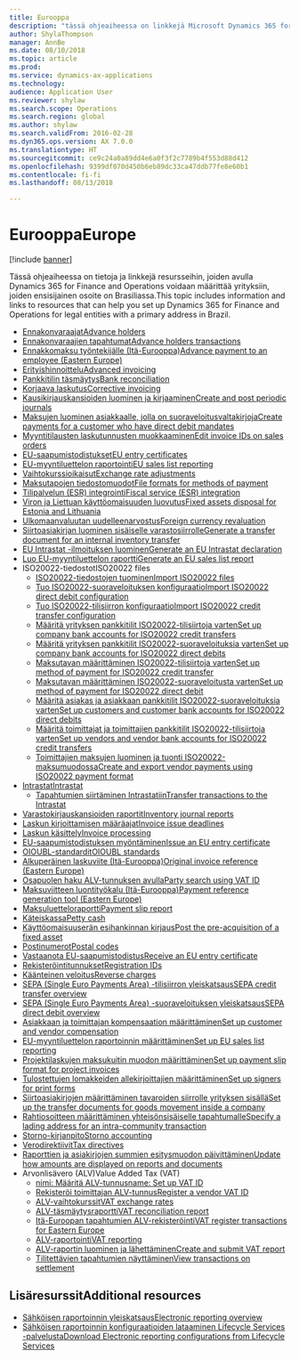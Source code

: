 ```yaml
---
title: Eurooppa
description: "tässä ohjeaiheessa on linkkejä Microsoft Dynamics 365 for Finance and Operationsin ohjeistukseen Euroopassa."
author: ShylaThompson
manager: AnnBe
ms.date: 08/10/2018
ms.topic: article
ms.prod: 
ms.service: dynamics-ax-applications
ms.technology: 
audience: Application User
ms.reviewer: shylaw
ms.search.scope: Operations
ms.search.region: global
ms.author: shylaw
ms.search.validFrom: 2016-02-28
ms.dyn365.ops.version: AX 7.0.0
ms.translationtype: HT
ms.sourcegitcommit: ce9c24a0a89dd4e6a0f3f2c7789b4f553d88d412
ms.openlocfilehash: 9399df070d450b6eb89dc33ca47ddb77fe8e60b1
ms.contentlocale: fi-fi
ms.lasthandoff: 08/13/2018

---
```


# <a name="europe"></a><span data-ttu-id="2213e-103">Eurooppa</span><span class="sxs-lookup"><span data-stu-id="2213e-103">Europe</span></span> 

[!include [banner](../includes/banner.md)]

<span data-ttu-id="2213e-104">Tässä ohjeaiheessa on tietoja ja linkkejä resursseihin, joiden avulla Dynamics 365 for Finance and Operations voidaan määrittää yrityksiin, joiden ensisijainen osoite on Brasiliassa.</span><span class="sxs-lookup"><span data-stu-id="2213e-104">This topic includes information and links to resources that can help you set up Dynamics 365 for Finance and Operations for legal entities with a primary address in Brazil.</span></span> 

- [<span data-ttu-id="2213e-105">Ennakonvaraajat</span><span class="sxs-lookup"><span data-stu-id="2213e-105">Advance holders</span></span>](emea-advance-holders.md)
 - [<span data-ttu-id="2213e-106">Ennakonvaraajien tapahtumat</span><span class="sxs-lookup"><span data-stu-id="2213e-106">Advance holders transactions</span></span>](emea-advance-holders-transactions.md)
 - [<span data-ttu-id="2213e-107">Ennakkomaksu työntekijälle (Itä-Eurooppa)</span><span class="sxs-lookup"><span data-stu-id="2213e-107">Advance payment to an employee (Eastern Europe)</span></span>](tasks/advance-payment-employee.md)
- [<span data-ttu-id="2213e-108">Erityishinnoittelu</span><span class="sxs-lookup"><span data-stu-id="2213e-108">Advanced invoicing</span></span>](emea-advance-invoice.md)
- [<span data-ttu-id="2213e-109">Pankkitilin täsmäytys</span><span class="sxs-lookup"><span data-stu-id="2213e-109">Bank reconciliation</span></span>](emea-bank-reconciliation.md)
- [<span data-ttu-id="2213e-110">Korjaava laskutus</span><span class="sxs-lookup"><span data-stu-id="2213e-110">Corrective invoicing</span></span>](emea-corrective-invoice.md)
- [<span data-ttu-id="2213e-111">Kausikirjauskansioiden luominen ja kirjaaminen</span><span class="sxs-lookup"><span data-stu-id="2213e-111">Create and post periodic journals</span></span>](emea-create-post-periodic-journals.md)
- [<span data-ttu-id="2213e-112">Maksujen luominen asiakkaalle, jolla on suoraveloitusvaltakirjoja</span><span class="sxs-lookup"><span data-stu-id="2213e-112">Create payments for a customer who have direct debit mandates</span></span>](tasks/create-payments-customers-who-have-direct-debit-mandates.md)
- [<span data-ttu-id="2213e-113">Myyntitilausten laskutunnusten muokkaaminen</span><span class="sxs-lookup"><span data-stu-id="2213e-113">Edit invoice IDs on sales orders</span></span>](emea-edit-invoice-id-sales-orders.md)
- [<span data-ttu-id="2213e-114">EU-saapumistodistukset</span><span class="sxs-lookup"><span data-stu-id="2213e-114">EU entry certificates</span></span>](emea-entry-certificates.md)
- [<span data-ttu-id="2213e-115">EU-myyntiluettelon raportointi</span><span class="sxs-lookup"><span data-stu-id="2213e-115">EU sales list reporting</span></span>](emea-eu-sales-list.md)
- [<span data-ttu-id="2213e-116">Vaihtokurssioikaisut</span><span class="sxs-lookup"><span data-stu-id="2213e-116">Exchange rate adjustments</span></span>](emea-exchange-rate-adjustments.md)
- [<span data-ttu-id="2213e-117">Maksutapojen tiedostomuodot</span><span class="sxs-lookup"><span data-stu-id="2213e-117">File formats for methods of payment</span></span>](emea-select-file-formats-for-the-method-of-payments.md)
- [<span data-ttu-id="2213e-118">Tilipalvelun (ESR) integrointi</span><span class="sxs-lookup"><span data-stu-id="2213e-118">Fiscal service (ESR) integration</span></span>](emea-fiscal-service-integration.md)
- [<span data-ttu-id="2213e-119">Viron ja Liettuan käyttöomaisuuden luovutus</span><span class="sxs-lookup"><span data-stu-id="2213e-119">Fixed assets disposal for Estonia and Lithuania</span></span>](emea-credit-note-reverse-fixed-asset-sale.md)
- [<span data-ttu-id="2213e-120">Ulkomaanvaluutan uudelleenarvostus</span><span class="sxs-lookup"><span data-stu-id="2213e-120">Foreign currency revaluation</span></span>](emea-foreign-currency-revaluation.md)
- [<span data-ttu-id="2213e-121">Siirtoasiakirjan luominen sisäiselle varastosiirrolle</span><span class="sxs-lookup"><span data-stu-id="2213e-121">Generate a transfer document for an internal inventory transfer</span></span>](tasks/transfer-document-internal-inventory-transfer.md)
- [<span data-ttu-id="2213e-122">EU Intrastat -ilmoituksen luominen</span><span class="sxs-lookup"><span data-stu-id="2213e-122">Generate an EU Intrastat declaration</span></span>](tasks/eur-00002-eu-intrastat-declaration.md)
- [<span data-ttu-id="2213e-123">Luo EU-myyntiluettelon raportti</span><span class="sxs-lookup"><span data-stu-id="2213e-123">Generate an EU sales list report</span></span>](tasks/eur-00011-eu-sales-list-report.md)
- <span data-ttu-id="2213e-124">ISO20022-tiedostot</span><span class="sxs-lookup"><span data-stu-id="2213e-124">ISO20022 files</span></span>
  - [<span data-ttu-id="2213e-125">ISO20022-tiedostojen tuominen</span><span class="sxs-lookup"><span data-stu-id="2213e-125">Import ISO20022 files</span></span>](emea-ISO20022-file-formats.md)
  - [<span data-ttu-id="2213e-126">Tuo ISO20022-suoraveloituksen konfiguraatio</span><span class="sxs-lookup"><span data-stu-id="2213e-126">Import ISO20022 direct debit configuration</span></span>](tasks/import-iso20022-direct-debit-configuration.md)
  - [<span data-ttu-id="2213e-127">Tuo ISO20022-tilisiirron konfiguraatio</span><span class="sxs-lookup"><span data-stu-id="2213e-127">Import ISO20022 credit transfer configuration</span></span>](tasks/import-iso20022-credit-transfer-configuration.md)
  - [<span data-ttu-id="2213e-128">Määritä yrityksen pankkitilit ISO20022-tilisiirtoja varten</span><span class="sxs-lookup"><span data-stu-id="2213e-128">Set up company bank accounts for ISO20022 credit transfers</span></span>](tasks/set-up-company-bank-accounts-iso20022-credit-transfers.md)
  - [<span data-ttu-id="2213e-129">Määritä yrityksen pankkitilit ISO20022-suoraveloituksia varten</span><span class="sxs-lookup"><span data-stu-id="2213e-129">Set up company bank accounts for ISO20022 direct debits</span></span>](tasks/set-up-company-bank-accounts-iso20022-direct-debits.md)
  - [<span data-ttu-id="2213e-130">Maksutavan määrittäminen ISO20022-tilisiirtoja varten</span><span class="sxs-lookup"><span data-stu-id="2213e-130">Set up method of payment for ISO20022 credit transfer</span></span>](tasks/set-up-method-payment-iso20022-credit-transfer.md)
  - [<span data-ttu-id="2213e-131">Maksutavan määrittäminen ISO20022-suoraveloitusta varten</span><span class="sxs-lookup"><span data-stu-id="2213e-131">Set up method of payment for ISO20022 direct debit</span></span>](tasks/setup-method-payment-iso20022-direct-debit.md)
  - [<span data-ttu-id="2213e-132">Määritä asiakas ja asiakkaan pankkitilit ISO20022-suoraveloituksia varten</span><span class="sxs-lookup"><span data-stu-id="2213e-132">Set up customers and customer bank accounts for ISO20022 direct debits</span></span>](tasks/set-up-bank-accounts-iso20022-direct-debits.md)
  - [<span data-ttu-id="2213e-133">Määritä toimittajat ja toimittajien pankkitilit ISO20022-tilisiirtoja varten</span><span class="sxs-lookup"><span data-stu-id="2213e-133">Set up vendors and vendor bank accounts for ISO20022 credit transfers</span></span>](tasks/set-up-vendor-iso20022-credit-transfers.md)
  - [<span data-ttu-id="2213e-134">Toimittajien maksujen luominen ja tuonti ISO20022-maksumuodossa</span><span class="sxs-lookup"><span data-stu-id="2213e-134">Create and export vendor payments using ISO20022 payment format</span></span>](tasks/create-export-vendor-payments-iso20022-payment-format.md)
- [<span data-ttu-id="2213e-135">Intrastat</span><span class="sxs-lookup"><span data-stu-id="2213e-135">Intrastat</span></span>](emea-intrastat.md)
  - [<span data-ttu-id="2213e-136">Tapahtumien siirtäminen Intrastatiin</span><span class="sxs-lookup"><span data-stu-id="2213e-136">Transfer transactions to the Intrastat</span></span>](tasks/transfer-transactions-intrastat.md)
- [<span data-ttu-id="2213e-137">Varastokirjauskansioiden raportit</span><span class="sxs-lookup"><span data-stu-id="2213e-137">Inventory journal reports</span></span>](emea-set-up-report-inventory-journal-names.md)
- [<span data-ttu-id="2213e-138">Laskun kirjoittamisen määräajat</span><span class="sxs-lookup"><span data-stu-id="2213e-138">Invoice issue deadlines</span></span>](emea-invoice-issue-deadline.md)
- [<span data-ttu-id="2213e-139">Laskun käsittely</span><span class="sxs-lookup"><span data-stu-id="2213e-139">Invoice processing</span></span>](emea-invoice-processing.md)
- [<span data-ttu-id="2213e-140">EU-saapumistodistuksen myöntäminen</span><span class="sxs-lookup"><span data-stu-id="2213e-140">Issue an EU entry certificate</span></span>](tasks/eur-00012-issue-eu-entry-certificate.md)
- [<span data-ttu-id="2213e-141">OIOUBL-standardit</span><span class="sxs-lookup"><span data-stu-id="2213e-141">OIOUBL standards</span></span>](emea-oioubl-standards-electronic-invoicing.md)
- [<span data-ttu-id="2213e-142">Alkuperäinen laskuviite (Itä-Eurooppa)</span><span class="sxs-lookup"><span data-stu-id="2213e-142">Original invoice reference (Eastern Europe)</span></span>](tasks/ee-00004-original-invoice-reference.md)
- [<span data-ttu-id="2213e-143">Osapuolen haku ALV-tunnuksen avulla</span><span class="sxs-lookup"><span data-stu-id="2213e-143">Party search using VAT ID</span></span>](tasks/eur-00015-party-search-vat-id.md)
- [<span data-ttu-id="2213e-144">Maksuviitteen luontityökalu (Itä-Eurooppa)</span><span class="sxs-lookup"><span data-stu-id="2213e-144">Payment reference generation tool (Eastern Europe)</span></span>](tasks/ee-00015-payment-reference-generation-tool.md)
- [<span data-ttu-id="2213e-145">Maksuluetteloraportti</span><span class="sxs-lookup"><span data-stu-id="2213e-145">Payment slip report</span></span>](emea-eur-payment-slip-report-giro.md)
- [<span data-ttu-id="2213e-146">Käteiskassa</span><span class="sxs-lookup"><span data-stu-id="2213e-146">Petty cash</span></span>](emea-petty-cash.md)
- [<span data-ttu-id="2213e-147">Käyttöomaisuuserän esihankinnan kirjaus</span><span class="sxs-lookup"><span data-stu-id="2213e-147">Post the pre-acquisition of a fixed asset</span></span>](emea-pre-acquisition-acquisition-fixed-asset.md)
- [<span data-ttu-id="2213e-148">Postinumerot</span><span class="sxs-lookup"><span data-stu-id="2213e-148">Postal codes</span></span>](emea-import-create-postal-codes-manually.md)
- [<span data-ttu-id="2213e-149">Vastaanota EU-saapumistodistus</span><span class="sxs-lookup"><span data-stu-id="2213e-149">Receive an EU entry certificate</span></span>](tasks/eur-00012-receive-eu-entry-certificate.md)
- [<span data-ttu-id="2213e-150">Rekisteröintitunnukset</span><span class="sxs-lookup"><span data-stu-id="2213e-150">Registration IDs</span></span>](emea-registration-ids.md)
- [<span data-ttu-id="2213e-151">Käänteinen veloitus</span><span class="sxs-lookup"><span data-stu-id="2213e-151">Reverse charges</span></span>](emea-reverse-charge.md)
- [<span data-ttu-id="2213e-152">SEPA (Single Euro Payments Area) -tilisiirron yleiskatsaus</span><span class="sxs-lookup"><span data-stu-id="2213e-152">SEPA credit transfer overview</span></span>](../accounts-payable/sepa-credit-transfer.md)
- [<span data-ttu-id="2213e-153">SEPA (Single Euro Payments Area) -suoraveloituksen yleiskatsaus</span><span class="sxs-lookup"><span data-stu-id="2213e-153">SEPA direct debit overview</span></span>](../accounts-receivable/sepa-direct-debit-overview.md)
- [<span data-ttu-id="2213e-154">Asiakkaan ja toimittajan kompensaation määrittäminen</span><span class="sxs-lookup"><span data-stu-id="2213e-154">Set up customer and vendor compensation</span></span>](emea-compensation-customer-vendor-transactions.md)
- [<span data-ttu-id="2213e-155">EU-myyntiluettelon raportoinnin määrittäminen</span><span class="sxs-lookup"><span data-stu-id="2213e-155">Set up EU sales list reporting</span></span>](tasks/eur-00011-eu-sales-list-reporting.md)
- [<span data-ttu-id="2213e-156">Projektilaskujen maksukuitin muodon määrittäminen</span><span class="sxs-lookup"><span data-stu-id="2213e-156">Set up payment slip format for project invoices</span></span>](tasks/set-up-payment-slip-format-project-invoices.md)
- [<span data-ttu-id="2213e-157">Tulostettujen lomakkeiden allekirjoittajien määrittäminen</span><span class="sxs-lookup"><span data-stu-id="2213e-157">Set up signers for print forms</span></span>](emea-set-up-signers-for-printing-forms.md)
- [<span data-ttu-id="2213e-158">Siirtoasiakirjojen määrittäminen tavaroiden siirrolle yrityksen sisällä</span><span class="sxs-lookup"><span data-stu-id="2213e-158">Set up the transfer documents for goods movement inside a company</span></span>](tasks/set-up-transfer-documents-goods-movement-inside-company.md)
- [<span data-ttu-id="2213e-159">Rahtiosoitteen määrittäminen yhteisönsisäiselle tapahtumalle</span><span class="sxs-lookup"><span data-stu-id="2213e-159">Specify a lading address for an intra-community transaction</span></span>](tasks/eur-00002-specify-lading-address-intra-community.md)
- [<span data-ttu-id="2213e-160">Storno-kirjanpito</span><span class="sxs-lookup"><span data-stu-id="2213e-160">Storno accounting</span></span>](emea-storno.md)
- [<span data-ttu-id="2213e-161">Verodirektiivit</span><span class="sxs-lookup"><span data-stu-id="2213e-161">Tax directives</span></span>](emea-tax-directives.md)
- [<span data-ttu-id="2213e-162">Raporttien ja asiakirjojen summien esitysmuodon päivittäminen</span><span class="sxs-lookup"><span data-stu-id="2213e-162">Update how amounts are displayed on reports and documents</span></span>](emea-amount-printing-forms.md)
- <span data-ttu-id="2213e-163">Arvonlisävero (ALV)</span><span class="sxs-lookup"><span data-stu-id="2213e-163">Value Added Tax (VAT)</span></span>
  - [<span data-ttu-id="2213e-164">nimi: Määritä ALV-tunnus</span><span class="sxs-lookup"><span data-stu-id="2213e-164">name: Set up VAT ID</span></span>](tasks/eur-00015-vat-id.md)
  - [<span data-ttu-id="2213e-165">Rekisteröi toimittajan ALV-tunnus</span><span class="sxs-lookup"><span data-stu-id="2213e-165">Register a vendor VAT ID</span></span>](tasks/eur-00015-registration-vendor-vat-id.md)
  - [<span data-ttu-id="2213e-166">ALV-vaihtokurssit</span><span class="sxs-lookup"><span data-stu-id="2213e-166">VAT exchange rates</span></span>](emea-vat-exchange-rate.md)
  - [<span data-ttu-id="2213e-167">ALV-täsmäytysraportti</span><span class="sxs-lookup"><span data-stu-id="2213e-167">VAT reconciliation report</span></span>](tasks/eur-00018-vat-reconciliation-report.md)
  - [<span data-ttu-id="2213e-168">Itä-Euroopan tapahtumien ALV-rekisteröinti</span><span class="sxs-lookup"><span data-stu-id="2213e-168">VAT register transactions for Eastern Europe</span></span>](emea-vat-register-transactions.md)
  - [<span data-ttu-id="2213e-169">ALV-raportointi</span><span class="sxs-lookup"><span data-stu-id="2213e-169">VAT reporting</span></span>](emea-vat-reporting.md)
  - [<span data-ttu-id="2213e-170">ALV-raportin luominen ja lähettäminen</span><span class="sxs-lookup"><span data-stu-id="2213e-170">Create and submit VAT report</span></span>](tasks/create-submit-vat-report.md)
  - [<span data-ttu-id="2213e-171">Tilitettävien tapahtumien näyttäminen</span><span class="sxs-lookup"><span data-stu-id="2213e-171">View transactions on settlement</span></span>](emea-transactions-settlement-form.md)

## <a name="additional-resources"></a><span data-ttu-id="2213e-172">Lisäresurssit</span><span class="sxs-lookup"><span data-stu-id="2213e-172">Additional resources</span></span>

- [<span data-ttu-id="2213e-173">Sähköisen raportoinnin yleiskatsaus</span><span class="sxs-lookup"><span data-stu-id="2213e-173">Electronic reporting overview</span></span>](../../dev-itpro/analytics/general-electronic-reporting.md)
- [<span data-ttu-id="2213e-174">Sähköisen raportoinnin konfiguraatioiden lataaminen Lifecycle Services -palvelusta</span><span class="sxs-lookup"><span data-stu-id="2213e-174">Download Electronic reporting configurations from Lifecycle Services</span></span>](../../dev-itpro/analytics/download-electronic-reporting-configuration-lcs.md)


